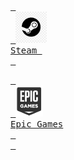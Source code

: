 


<a href="https://store.steampowered.com/app/2298940/Federation/" target="_blank"><kbd> <br> <img src="img/steam_logo.png" height="50"/> <br> Steam <br> </kbd></a> &nbsp;

<a href="https://store.epicgames.com/en-US/p/federation-3b45c0" target="_blank"><kbd> <br> <img src="img/epic_logo.png" height="50"/> <br> Epic Games <br>  <br> </kbd>